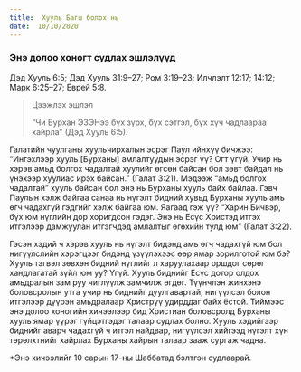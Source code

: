 ```yaml
---
title:  Хууль Багш болох нь
date:  10/10/2020
---
```


### Энэ долоо хоногт судлах эшлэлүүд
Дэд Хууль 6:5; Дэд Хууль 31:9–27; Ром 3:19–23; Илчлэлт 12:17; 14:12; Марк 6:25–27; Еврей 5:8.

> <p>Цээжлэх эшлэл</p>
> “Чи Бурхан ЭЗЭНээ бүх зүрх, бүх сэтгэл, бүх хүч чадлаараа хайрла” (Дэд Хууль 6:5).

Галатийн чуулганы хуульчирхалын эсрэг Паул ийнхүү бичжээ: “Ингэхлээр хууль [Бурханы] амлалтуудын эсрэг үү? Огт үгүй. Учир нь хэрэв амьд болгох чадалтай хуулийг өгсөн байсан бол зөвт байдал нь үнэхээр хуулиас ирэх байсан.” (Галат 3:21). Мэдээж “амьд болгох чадалтай” хууль байсан бол энэ нь Бурханы хууль байх байлаа. Гэвч Паулын хэлж байгаа санаа нь нүгэлт бидний хувьд Бурханы хууль амь өгч чадахгүй гэдгийг хэлж байгаа юм. Яагаад гэж үү? “Харин Бичвэр, бүх юм нүглийн дор хоригдсон гэдэг. Энэ нь Есүс Христэд итгэх итгэлээр дамжуулан итгэгчдэд амлалтыг өгөхийн тулд юм” (Галат 3:22).

Гэсэн хэдий ч хэрэв хууль нь нүгэлт бидэнд амь өгч чадахгүй юм бол нигүүлслийн хэрэгцээг бидэнд үзүүлэхээс өөр ямар зорилготой юм бэ? Хууль тэгвэл зөвхөн бидний нүглийг л харуулахаар оршдог сөрөг хандлагатай зүйл юм уу? Үгүй. Хууль биднийг Есүс дотор олдох амьдралын зам руу чиглүүлж замчилж өгдөг. Түүнчлэн жинхэнэ боловсролын утга учир нь биднийг дуулгавартай, нигүүлсэл болон итгэлээр дүүрэн амьдралаар Христрүү удирддаг байх ёстой. Тиймээс энэ долоо хоногийн хичээлээр бид Христиан боловсролд Бурханы хууль ямар үүрэг гүйцэтгэдэг талаар судлах болно. Хууль хэдийгээр биднийг аварч чадахгүй ч итгэл найдвар, нигүүлсэл хийгээд нүгэлт хүн төрөлхтнийг хайрлах Бурханы хайрын талаар зааж сургаж чадна.

*Энэ хичээлийг 10 сарын 17-ны Шаббатад бэлтгэн судлаарай.